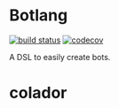 # Botlang
[![build status](https://travis-ci.com/BotCenter/botlang2.svg?branch=master)](https://travis-ci.com/BotCenter/botlang2)
[![codecov](https://codecov.io/gh/BotCenter/botlang2/branch/master/graph/badge.svg)](https://codecov.io/gh/BotCenter/botlang2)

A DSL to easily create bots.

# colador
